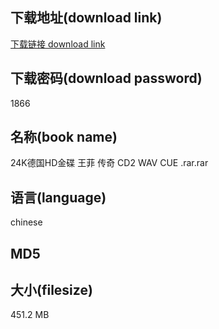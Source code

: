 ## 下载地址(download link)
[下载链接 download link](https://voluble-croquembouche-d321dc.netlify.app/?s=24K%E5%BE%B7%E5%9B%BDHD%E9%87%91%E7%A2%9F+%E7%8E%8B%E8%8F%B2+%E4%BC%A0%E5%A5%87+CD2+WAV+CUE+.rar)

## 下载密码(download password)
1866

## 名称(book name)
24K德国HD金碟 王菲 传奇 CD2 WAV CUE .rar.rar

## 语言(language)
chinese

## MD5


## 大小(filesize)
451.2 MB
